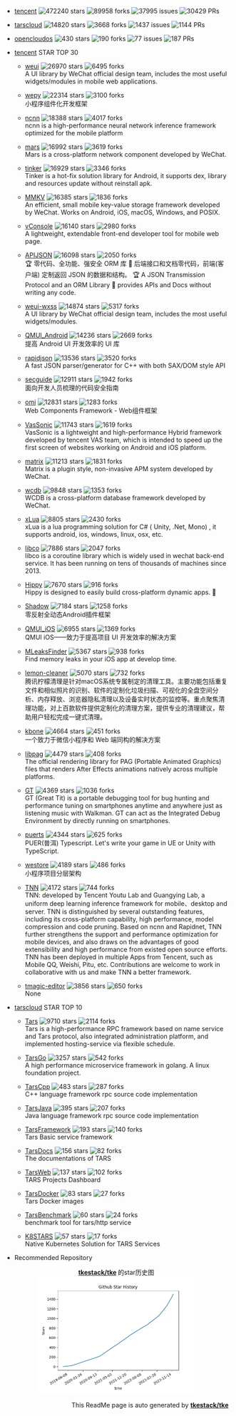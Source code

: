 
+ [tencent](https://github.com/tencent)
![472240 stars](https://img.shields.io/badge/Stars-472240-green)
![89958 forks](https://img.shields.io/badge/Forks-89958-green)
![37995 issues](https://img.shields.io/badge/Issues-37995-green)
![30429 PRs](https://img.shields.io/badge/PRs-30429-green)

+ [tarscloud](https://github.com/tarscloud)
![14820 stars](https://img.shields.io/badge/Stars-14820-green)
![3668 forks](https://img.shields.io/badge/Forks-3668-green)
![1437 issues](https://img.shields.io/badge/Issues-1437-green)
![1144 PRs](https://img.shields.io/badge/PRs-1144-green)

+ [opencloudos](https://github.com/opencloudos)
![430 stars](https://img.shields.io/badge/Stars-430-green)
![190 forks](https://img.shields.io/badge/Forks-190-green)
![77 issues](https://img.shields.io/badge/Issues-77-green)
![187 PRs](https://img.shields.io/badge/PRs-187-green)



+ [tencent](https://github.com/tencent) STAR TOP 30
    
    + [weui](https://github.com/tencent/weui) 
    ![26970 stars](https://img.shields.io/badge/Stars-26970-green)
    ![6495 forks](https://img.shields.io/badge/Forks-6495-green)  
    A UI library by WeChat official design team, includes the most useful widgets/modules in mobile web applications.
    
    + [wepy](https://github.com/tencent/wepy) 
    ![22314 stars](https://img.shields.io/badge/Stars-22314-green)
    ![3100 forks](https://img.shields.io/badge/Forks-3100-green)  
    小程序组件化开发框架
    
    + [ncnn](https://github.com/tencent/ncnn) 
    ![18388 stars](https://img.shields.io/badge/Stars-18388-green)
    ![4017 forks](https://img.shields.io/badge/Forks-4017-green)  
    ncnn is a high-performance neural network inference framework optimized for the mobile platform
    
    + [mars](https://github.com/tencent/mars) 
    ![16992 stars](https://img.shields.io/badge/Stars-16992-green)
    ![3619 forks](https://img.shields.io/badge/Forks-3619-green)  
    Mars is a cross-platform network component  developed by WeChat.
    
    + [tinker](https://github.com/tencent/tinker) 
    ![16929 stars](https://img.shields.io/badge/Stars-16929-green)
    ![3346 forks](https://img.shields.io/badge/Forks-3346-green)  
    Tinker is a hot-fix solution library for Android, it supports dex, library and resources update without reinstall apk.
    
    + [MMKV](https://github.com/tencent/MMKV) 
    ![16385 stars](https://img.shields.io/badge/Stars-16385-green)
    ![1836 forks](https://img.shields.io/badge/Forks-1836-green)  
    An efficient, small mobile key-value storage framework developed by WeChat. Works on Android, iOS, macOS, Windows, and POSIX.
    
    + [vConsole](https://github.com/tencent/vConsole) 
    ![16140 stars](https://img.shields.io/badge/Stars-16140-green)
    ![2980 forks](https://img.shields.io/badge/Forks-2980-green)  
    A lightweight, extendable front-end developer tool for mobile web page.
    
    + [APIJSON](https://github.com/tencent/APIJSON) 
    ![16098 stars](https://img.shields.io/badge/Stars-16098-green)
    ![2050 forks](https://img.shields.io/badge/Forks-2050-green)  
    🏆 零代码、全功能、强安全 ORM 库 🚀 后端接口和文档零代码，前端(客户端) 定制返回 JSON 的数据和结构。 🏆 A JSON Transmission Protocol and an ORM Library 🚀  provides APIs and Docs without writing any code.
    
    + [weui-wxss](https://github.com/tencent/weui-wxss) 
    ![14874 stars](https://img.shields.io/badge/Stars-14874-green)
    ![5317 forks](https://img.shields.io/badge/Forks-5317-green)  
    A UI library by WeChat official design team, includes the most useful widgets/modules.
    
    + [QMUI_Android](https://github.com/tencent/QMUI_Android) 
    ![14236 stars](https://img.shields.io/badge/Stars-14236-green)
    ![2669 forks](https://img.shields.io/badge/Forks-2669-green)  
    提高 Android UI 开发效率的 UI 库
    
    + [rapidjson](https://github.com/tencent/rapidjson) 
    ![13536 stars](https://img.shields.io/badge/Stars-13536-green)
    ![3520 forks](https://img.shields.io/badge/Forks-3520-green)  
    A fast JSON parser/generator for C++ with both SAX/DOM style API
    
    + [secguide](https://github.com/tencent/secguide) 
    ![12911 stars](https://img.shields.io/badge/Stars-12911-green)
    ![1942 forks](https://img.shields.io/badge/Forks-1942-green)  
    面向开发人员梳理的代码安全指南
    
    + [omi](https://github.com/tencent/omi) 
    ![12831 stars](https://img.shields.io/badge/Stars-12831-green)
    ![1283 forks](https://img.shields.io/badge/Forks-1283-green)  
    Web Components Framework - Web组件框架
    
    + [VasSonic](https://github.com/tencent/VasSonic) 
    ![11743 stars](https://img.shields.io/badge/Stars-11743-green)
    ![1619 forks](https://img.shields.io/badge/Forks-1619-green)  
    VasSonic is a lightweight and high-performance Hybrid framework developed by tencent VAS team, which is intended to speed up the first screen of websites working on Android and iOS platform. 
    
    + [matrix](https://github.com/tencent/matrix) 
    ![11213 stars](https://img.shields.io/badge/Stars-11213-green)
    ![1831 forks](https://img.shields.io/badge/Forks-1831-green)  
    Matrix is a plugin style, non-invasive APM system developed by WeChat.
    
    + [wcdb](https://github.com/tencent/wcdb) 
    ![9848 stars](https://img.shields.io/badge/Stars-9848-green)
    ![1353 forks](https://img.shields.io/badge/Forks-1353-green)  
    WCDB is a cross-platform database framework developed by WeChat.
    
    + [xLua](https://github.com/tencent/xLua) 
    ![8805 stars](https://img.shields.io/badge/Stars-8805-green)
    ![2430 forks](https://img.shields.io/badge/Forks-2430-green)  
    xLua is a lua programming solution for  C# ( Unity, .Net, Mono) , it supports android, ios, windows, linux, osx, etc.
    
    + [libco](https://github.com/tencent/libco) 
    ![7886 stars](https://img.shields.io/badge/Stars-7886-green)
    ![2047 forks](https://img.shields.io/badge/Forks-2047-green)  
    libco is a coroutine library which is widely used in wechat  back-end service. It has been running on tens of thousands of machines since 2013.
    
    + [Hippy](https://github.com/tencent/Hippy) 
    ![7670 stars](https://img.shields.io/badge/Stars-7670-green)
    ![916 forks](https://img.shields.io/badge/Forks-916-green)  
    Hippy is designed to easily build cross-platform dynamic apps. 👏
    
    + [Shadow](https://github.com/tencent/Shadow) 
    ![7184 stars](https://img.shields.io/badge/Stars-7184-green)
    ![1258 forks](https://img.shields.io/badge/Forks-1258-green)  
    零反射全动态Android插件框架
    
    + [QMUI_iOS](https://github.com/tencent/QMUI_iOS) 
    ![6955 stars](https://img.shields.io/badge/Stars-6955-green)
    ![1369 forks](https://img.shields.io/badge/Forks-1369-green)  
    QMUI iOS——致力于提高项目 UI 开发效率的解决方案
    
    + [MLeaksFinder](https://github.com/tencent/MLeaksFinder) 
    ![5367 stars](https://img.shields.io/badge/Stars-5367-green)
    ![938 forks](https://img.shields.io/badge/Forks-938-green)  
    Find memory leaks in your iOS app at develop time.
    
    + [lemon-cleaner](https://github.com/tencent/lemon-cleaner) 
    ![5070 stars](https://img.shields.io/badge/Stars-5070-green)
    ![732 forks](https://img.shields.io/badge/Forks-732-green)  
    腾讯柠檬清理是针对macOS系统专属制定的清理工具。主要功能包括重复文件和相似照片的识别、软件的定制化垃圾扫描、可视化的全盘空间分析、内存释放、浏览器隐私清理以及设备实时状态的监控等。重点聚焦清理功能，对上百款软件提供定制化的清理方案，提供专业的清理建议，帮助用户轻松完成一键式清理。
    
    + [kbone](https://github.com/tencent/kbone) 
    ![4664 stars](https://img.shields.io/badge/Stars-4664-green)
    ![451 forks](https://img.shields.io/badge/Forks-451-green)  
    一个致力于微信小程序和 Web 端同构的解决方案
    
    + [libpag](https://github.com/tencent/libpag) 
    ![4479 stars](https://img.shields.io/badge/Stars-4479-green)
    ![408 forks](https://img.shields.io/badge/Forks-408-green)  
    The official rendering library for PAG (Portable Animated Graphics) files that renders After Effects animations natively across multiple platforms.
    
    + [GT](https://github.com/tencent/GT) 
    ![4369 stars](https://img.shields.io/badge/Stars-4369-green)
    ![1036 forks](https://img.shields.io/badge/Forks-1036-green)  
    GT (Great Tit) is a portable debugging tool for bug hunting and performance tuning on smartphones anytime and anywhere just as listening music with Walkman. GT can act as the Integrated Debug Environment by directly running on smartphones.
    
    + [puerts](https://github.com/tencent/puerts) 
    ![4344 stars](https://img.shields.io/badge/Stars-4344-green)
    ![625 forks](https://img.shields.io/badge/Forks-625-green)  
    PUER(普洱) Typescript. Let's write your game in UE or Unity with TypeScript.
    
    + [westore](https://github.com/tencent/westore) 
    ![4189 stars](https://img.shields.io/badge/Stars-4189-green)
    ![486 forks](https://img.shields.io/badge/Forks-486-green)  
    小程序项目分层架构
    
    + [TNN](https://github.com/tencent/TNN) 
    ![4172 stars](https://img.shields.io/badge/Stars-4172-green)
    ![744 forks](https://img.shields.io/badge/Forks-744-green)  
    TNN: developed by Tencent Youtu Lab and Guangying Lab, a uniform deep learning inference framework for mobile、desktop and server. TNN is distinguished by several outstanding features, including its cross-platform capability, high performance, model compression and code pruning. Based on ncnn and Rapidnet, TNN further strengthens the support and performance optimization for mobile devices, and also draws on the advantages of good extensibility and high performance from existed open source efforts. TNN has been deployed in multiple Apps from Tencent, such as Mobile QQ, Weishi, Pitu, etc. Contributions are welcome to work in collaborative with us and make TNN a better framework. 
    
    + [tmagic-editor](https://github.com/tencent/tmagic-editor) 
    ![3856 stars](https://img.shields.io/badge/Stars-3856-green)
    ![650 forks](https://img.shields.io/badge/Forks-650-green)  
    None
    

+ [tarscloud](https://github.com/tarscloud) STAR TOP 10
    
    + [Tars](https://github.com/tarscloud/Tars) 
    ![9710 stars](https://img.shields.io/badge/Stars-9710-green)
    ![2114 forks](https://img.shields.io/badge/Forks-2114-green)  
    Tars is a high-performance RPC framework based on name service and Tars protocol, also integrated administration platform, and implemented hosting-service via flexible schedule.
    
    + [TarsGo](https://github.com/tarscloud/TarsGo) 
    ![3257 stars](https://img.shields.io/badge/Stars-3257-green)
    ![542 forks](https://img.shields.io/badge/Forks-542-green)  
    A  high performance microservice  framework  in golang. A linux foundation project.
    
    + [TarsCpp](https://github.com/tarscloud/TarsCpp) 
    ![483 stars](https://img.shields.io/badge/Stars-483-green)
    ![287 forks](https://img.shields.io/badge/Forks-287-green)  
    C++ language framework rpc source code implementation
    
    + [TarsJava](https://github.com/tarscloud/TarsJava) 
    ![395 stars](https://img.shields.io/badge/Stars-395-green)
    ![207 forks](https://img.shields.io/badge/Forks-207-green)  
    Java language framework rpc source code implementation
    
    + [TarsFramework](https://github.com/tarscloud/TarsFramework) 
    ![193 stars](https://img.shields.io/badge/Stars-193-green)
    ![140 forks](https://img.shields.io/badge/Forks-140-green)  
    Tars Basic service framework
    
    + [TarsDocs](https://github.com/tarscloud/TarsDocs) 
    ![156 stars](https://img.shields.io/badge/Stars-156-green)
    ![82 forks](https://img.shields.io/badge/Forks-82-green)  
    The documentations of TARS
    
    + [TarsWeb](https://github.com/tarscloud/TarsWeb) 
    ![137 stars](https://img.shields.io/badge/Stars-137-green)
    ![102 forks](https://img.shields.io/badge/Forks-102-green)  
    TARS Projects Dashboard
    
    + [TarsDocker](https://github.com/tarscloud/TarsDocker) 
    ![83 stars](https://img.shields.io/badge/Stars-83-green)
    ![27 forks](https://img.shields.io/badge/Forks-27-green)  
    Tars Docker  images
    
    + [TarsBenchmark](https://github.com/tarscloud/TarsBenchmark) 
    ![60 stars](https://img.shields.io/badge/Stars-60-green)
    ![24 forks](https://img.shields.io/badge/Forks-24-green)  
    benchmark tool for tars/http service
    
    + [K8STARS](https://github.com/tarscloud/K8STARS) 
    ![57 stars](https://img.shields.io/badge/Stars-57-green)
    ![17 forks](https://img.shields.io/badge/Forks-17-green)  
    Native Kubernetes  Solution for TARS Services
    


+ Recommended Repository  
<p align="center">
      <strong>
        <a href="https://github.com/tkestack/tke" target="_blank">tkestack/tke</a>
      </strong>  的star历史图
  <br>
  <img src="https://raw.githubusercontent.com/ButterAndButterfly/GithubTools/master/data/stars_history.jpg" width="350px"></img>    
</p>

<p align="right">
      This ReadMe page is auto generated by 
      <strong>
        <a href="https://github.com/tkestack/tke" target="_blank">tkestack/tke</a><br>
      </strong>   
</p>